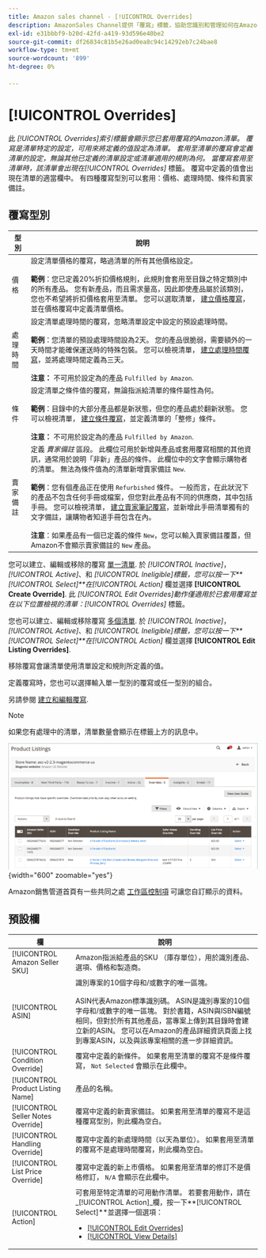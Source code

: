 ```yaml
---
title: Amazon sales channel - [!UICONTROL Overrides]
description: AmazonSales Channel提供「覆寫」標籤，協助您識別和管理如何在Amazon清單中套用覆寫。
exl-id: e31bbbf9-b20d-42fd-a419-93d596e40be2
source-git-commit: df26834c81b5e26ad0ea8c94c14292eb7c24bae8
workflow-type: tm+mt
source-wordcount: '899'
ht-degree: 0%

---
```


# [!UICONTROL Overrides]

此 _[!UICONTROL Overrides]_索引標籤會顯示您已套用覆寫的Amazon清單。 覆寫是清單特定的設定，可用來將定義的值設定為清單。 套用至清單的覆寫會定義清單的設定，無論其他已定義的清單設定或清單適用的規則為何。 當覆寫套用至清單時，該清單會出現在_[!UICONTROL Overrides]_ 標籤。 覆寫中定義的值會出現在清單的適當欄中。 有四種覆寫型別可以套用：價格、處理時間、條件和賣家備註。

## 覆寫型別

| 型別 | 說明 |
|---|---|
| 價格 | 設定清單價格的覆寫，略過清單的所有其他價格設定。 <br><br>**範例**：您已定義20%折扣價格規則，此規則會套用至目錄之特定類別中的所有產品。 您有新產品，而且需求量高，因此即使產品屬於該類別，您也不希望將折扣價格套用至清單。 您可以選取清單， [建立價格覆寫](./creating-editing-overrides.md#edit-override-single-listing)，並在價格覆寫中定義清單價格。 |
| 處理時間 | 設定清單處理時間的覆寫，忽略清單設定中設定的預設處理時間。<br><br>**範例**：您清單的預設處理時間設為2天。 您的產品很脆弱，需要額外的一天時間才能確保運送時的特殊包裝。 您可以檢視清單， [建立處理時間覆寫](./creating-editing-overrides.md#edit-override-single-listing)，並將處理時間定義為三天。<br><br>**注意：** 不可用於設定為的產品 `Fulfilled by Amazon`. |
| 條件 | 設定清單之條件值的覆寫，無論指派給清單的條件屬性為何。<br><br>**範例**：目錄中的大部分產品都是新狀態，但您的產品處於翻新狀態。 您可以檢視清單， [建立條件覆寫](./creating-editing-overrides.md#edit-override-single-listing)，並定義清單的「整修」條件。<br><br>**注意：** 不可用於設定為的產品 `Fulfilled by Amazon`. |
| 賣家備註 | 定義 _賣家備註_ 區段。 此欄位可用於新增與產品或套用覆寫相關的其他資訊，通常用於說明「非新」產品的條件。 此欄位中的文字會顯示購物者的清單。 無法為條件值為的清單新增賣家備註 `New`. <br><br>**範例**：您有個產品正在使用 `Refurbished` 條件。 一般而言，在此狀況下的產品不包含任何手冊或檔案，但您對此產品有不同的供應商，其中包括手冊。 您可以檢視清單， [建立賣家筆記覆寫](./creating-editing-overrides.md#edit-override-single-listing)，並新增此手冊清單獨有的文字備註，讓購物者知道手冊包含在內。<br><br>**注意**：如果產品有一個已定義的條件 `New`，您可以輸入賣家備註覆蓋，但Amazon不會顯示賣家備註的 `New` 產品。 |

您可以建立、編輯或移除的覆寫 [單一清單](./creating-editing-overrides.md#edit-override-single-listing). 於 _[!UICONTROL Inactive]_，_[!UICONTROL Active]_、和 _[!UICONTROL Ineligible]_標籤，您可以按一下&#x200B;**[!UICONTROL Select]**在_[!UICONTROL Action]_ 欄並選擇 **[!UICONTROL Create Override]**. 此 _[!UICONTROL Edit Overrides]_動作僅適用於已套用覆寫並在以下位置檢視的清單：_[!UICONTROL Overrides]_ 標籤。

您也可以建立、編輯或移除覆寫 [多個清單](./creating-editing-overrides.md#edit-override-multiple-listings). 於 _[!UICONTROL Inactive]_，_[!UICONTROL Active]_、和 _[!UICONTROL Ineligible]_標籤，您可以按一下&#x200B;**[!UICONTROL Select]**在_[!UICONTROL Action]_ 欄並選擇 **[!UICONTROL Edit Listing Overrides]**.

移除覆寫會讓清單使用清單設定和規則所定義的值。

定義覆寫時，您也可以選擇輸入單一型別的覆寫或任一型別的組合。

另請參閱 [建立和編輯覆寫](./creating-editing-overrides.md).

>[!NOTE]
>
>如果您有處理中的清單，清單數量會顯示在標籤上方的訊息中。

![覆寫標籤](assets/amazon-overrides.png){width="600" zoomable="yes"}

Amazon銷售管道首頁有一些共同之處 [工作區控制項](./workspace-controls.md) 可讓您自訂顯示的資料。

## 預設欄

| 欄 | 說明 |
|---|---|
| [!UICONTROL Amazon Seller SKU] | Amazon指派給產品的SKU （庫存單位），用於識別產品、選項、價格和製造商。 |
| [!UICONTROL ASIN] | 識別專案的10個字母和/或數字的唯一區塊。<br><br>ASIN代表Amazon標準識別碼。 ASIN是識別專案的10個字母和/或數字的唯一區塊。 對於書籍，ASIN與ISBN編號相同，但對於所有其他產品，當專案上傳到其目錄時會建立新的ASIN。 您可以在Amazon的產品詳細資訊頁面上找到專案ASIN，以及與該專案相關的進一步詳細資訊。 |
| [!UICONTROL Condition Override] | 覆寫中定義的新條件。 如果套用至清單的覆寫不是條件覆寫， `Not Selected` 會顯示在此欄中。 |
| [!UICONTROL Product Listing Name] | 產品的名稱。 |
| [!UICONTROL Seller Notes Override] | 覆寫中定義的新賣家備註。 如果套用至清單的覆寫不是這種覆寫型別，則此欄為空白。 |
| [!UICONTROL Handling Override] | 覆寫中定義的新處理時間（以天為單位）。 如果套用至清單的覆寫不是處理時間覆寫，則此欄為空白。 |
| [!UICONTROL List Price Override] | 覆寫中定義的新上市價格。 如果套用至清單的修訂不是價格修訂， `N/A` 會顯示在此欄中。 |
| [!UICONTROL Action] | 可套用至特定清單的可用動作清單。 若要套用動作，請在 _[!UICONTROL Action]_欄，按一下&#x200B;**[!UICONTROL Select]**並選擇一個選項：<ul><li>[[!UICONTROL Edit Overrides]](./creating-editing-overrides.md#edit-override-single-listing)</li><li>[[!UICONTROL View Details]](./product-listing-details.md)</li></ul> |
